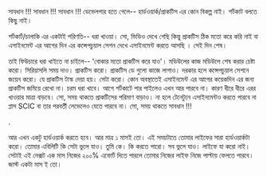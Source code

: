 সাবধান !!! সাবধান !!! সাবধান !!! ডেভেলপার হতে গেলে-- হার্ডওয়ার্ক/প্রাকটিস এর কোন বিকল্প নাই। শর্টকাট বলতে কিছু নাই। 

শর্টকার্ট/চালাকি এর একটাই পরিণতি-- ধরা খাওয়া। সো, ভিডিও দেখে গেছি কিন্তু প্রাকটিস ঠিক মতো করে করি নাই বা এসাইনমেন্ট এর আগের দিন এর কন্সেপচুয়াল সেশন দেখে এসাইনমেন্ট করতে আসছি । সেই দিন শেষ।





তাই ফিউচারে ধরা খাইতে না চাইলে-- 'বোকার মতো প্রাকটিস করে যাও'। মডিউলের কাজ মডিউলে শেষ করার চেষ্টা করো। সিরিয়াসলি সময় দাও। প্রাকটিস করো। প্রাকটিস ডে গুলো কাজে লাগাও। দরকার হলে কন্সেপচুয়াল সেশনে জয়েন করো। যে প্রাকটিস টাস্ক দেয়া হয়। সেটা করো। কোন অবস্থাতেই এসাইনমেন্ট এর আগের কয়েকদিন এর জন্য প্রাকটিস জমিয়ে রেখো না। চরম ধরা খাবে। আগে শর্টকাটে পার পাইলেও এখন আর পারবে না। কারণ ধীরে ধীরে এরর খাওয়ার মাত্রা বাড়বে। সো, সময় থাকতে প্রাকটিসের পরিমাণ বাড়াও। না হলে টেনেটুনে এসাইনমেন্টও করতে পারবে না প্লাস SCIC বা তার পরবর্তী লেভেলেও যেতে পারবে না। সো, সময় থাকতে সাবধান !!!

.

আর এখন একটু হার্ডওয়ার্ক করতে হবে। আর মাত্র ১ মাসই তো। এই সময়টাতে তোমার লাইফের সারা হার্ডওয়ার্কটা করো। তোমার এবিলিটি কি সেটা ভুলে যাও। তুমি কে। কি করতে পারো। সব ভুলে যাও। লাইফে যা করো নাই।সেটাই এই নেক্সট এক মাস নিজের ২০০% এফোর্ট দিতে পারলে তোমার নিজের লাইফ নিজে পাল্টায় ফেলতে পারবে। জাস্ট একটা মাস ই তো। 

